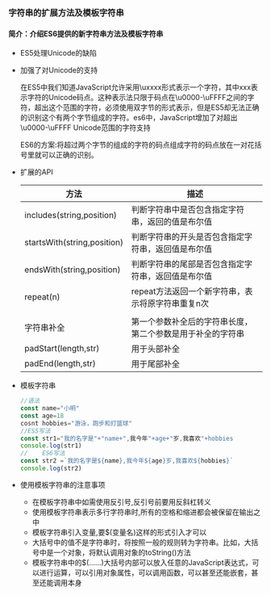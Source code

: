 ### 字符串的扩展方法及模板字符串

#### 简介：介绍ES6提供的新字符串方法及模板字符串

- ES5处理Unicode的缺陷

- 加强了对Unicode的支持

  在ES5中我们知道JavaScript允许采用\uxxxx形式表示一个字符，其中xxx表示字符的Unicode码点。这种表示法只限于码点在\u0000-\uFFFF之间的字符，超出这个范围的字符，必须使用双字节的形式表示，但是ES5却无法正确的识别这个有两个字节组成的字符。es6中，JavaScript增加了对超出\u0000-\uFFFF Unicode范围的字符支持

  ES6的方案:将超过两个字节的组成的字符的码点组成字符的码点放在一对花括号里就可以正确的识别。

- 扩展的API

  | 方法                        | 描述                                                       |
  | --------------------------- | ---------------------------------------------------------- |
  | includes(string,position)   | 判断字符串中是否包含指定字符串，返回的值是布尔值           |
  | startsWith(string,position) | 判断字符串的开头是否包含指定字符串，返回值是布尔值         |
  | endsWith(string,position)   | 判断字符串的尾部是否包含指定字符串，返回值是布尔值         |
  | repeat(n)                   | repeat方法返回一个新字符串，表示将原字符串重复n次          |
  |                             |                                                            |
  | 字符串补全                  | 第一个参数补全后的字符串长度，第二个参数是用于补全的字符串 |
  | padStart(length,str)        | 用于头部补全                                               |
  | padEnd(length,str)          | 用于尾部补全                                               |

- 模板字符串

  ```js
  //语法
  const name="小明"
  const age=18
  cosnt hobbies="游泳，跑步和打篮球"
  //ES5写法
  const str1="我的名字是"+"name+",我今年"+age+"岁,我喜欢"+hobbies
  console.log(str1)
  //	ES6写法
  const str2 =`我的名字是${name},我今年${age}岁,我喜欢${hobbies}`
  console.log(str2)
  ```

- 使用模板字符串的注意事项

  - 在模板字符串中如需使用反引号,反引号前要用反斜杠转义
  - 使用模板字符串表示多行字符串时,所有的空格和缩进都会被保留在输出之中
  - 模板字符串引入变量,要$(变量名)这样的形式引入才可以
  - 大括号中的值不是字符串时，将按照一般的规则转为字符串。比如，大括号中是一个对象，将默认调用对象的toString()方法
  - 模板字符串中的$(......)大括号内部可以放入任意的JavaScript表达式，可以进行运算，可以引用对象属性，可以调用函数，可以甚至还能嵌套，甚至还能调用本身